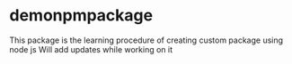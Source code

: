 # demonpmpackage
This package is the learning procedure of creating custom package using node js
Will add updates while working on it
